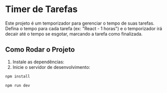 # Timer de Tarefas

Este projeto é um temporizador para gerenciar o tempo de suas tarefas. Defina o tempo para cada tarefa (ex: "React - 1 horas") e o temporizador irá decair até o tempo se esgotar, marcando a tarefa como finalizada.

## Como Rodar o Projeto

1. Instale as dependências:
2. Inicie o servidor de desenvolvimento:
```bash
npm install

npm run dev
